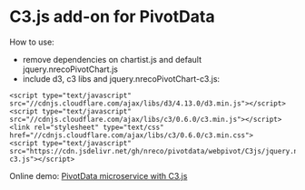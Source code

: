 # C3.js add-on for PivotData
How to use:

* remove dependencies on chartist.js and default jquery.nrecoPivotChart.js
* include d3, c3 libs and jquery.nrecoPivotChart-c3.js:
```
<script type="text/javascript" src="//cdnjs.cloudflare.com/ajax/libs/d3/4.13.0/d3.min.js"></script>
<script type="text/javascript" src="//cdnjs.cloudflare.com/ajax/libs/c3/0.6.0/c3.min.js"></script>
<link rel="stylesheet" type="text/css" href="//cdnjs.cloudflare.com/ajax/libs/c3/0.6.0/c3.min.css">
<script type="text/javascript" src="https://cdn.jsdelivr.net/gh/nreco/pivotdata/webpivot/C3js/jquery.nrecopivotchart-c3.js"></script>
```
Online demo: [PivotData microservice with C3.js](http://pivotdataservice.nrecosite.com/pivotdataservice/?chartlib=C3js)
